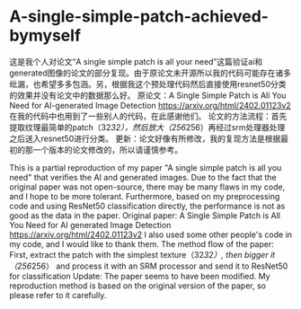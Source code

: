 # A-single-simple-patch-achieved-bymyself
这是我个人对论文“A single simple patch is all your need”这篇验证ai和generated图像的论文的部分复现。由于原论文未开源所以我的代码可能存在诸多纰漏，也希望多多包涵。另，根据我这个预处理代码然后直接使用resnet50分类的效果并没有论文中的数据那么好。
原论文：A Single Simple Patch is All You Need for AI-generated Image Detection                        https://arxiv.org/html/2402.01123v2
在我的代码中也用到了一些别人的代码，在此感谢他们。
论文的方法流程：首先提取纹理最简单的patch（32*32），然后放大（256*256）再经过srm处理器处理之后送入resnet50进行分类。
更新：论文好像有所修改，我的复现方法是根据最初的那一个版本的论文修改的，所以请谨慎参考。










This is a partial reproduction of my paper "A single simple patch is all you need" that verifies the AI and generated images. Due to the fact that the original paper was not open-source, there may be many flaws in my code, and I hope to be more tolerant. Furthermore, based on my preprocessing code and using ResNet50 classification directly, the performance is not as good as the data in the paper.
Original paper: A Single Simple Patch is All You Need for AI generated Image Detection https://arxiv.org/html/2402.01123v2
I also used some other people's code in my code, and I would like to thank them.
The method flow of the paper: First, extract the patch with the simplest texture（32*32）, then bigger it（256*256） and process it with an SRM processor and send it to ResNet50 for classification
Update: The paper seems to have been modified. My reproduction method is based on the original version of the paper, so please refer to it carefully.

